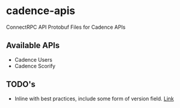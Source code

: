# cadence-apis
ConnectRPC API Protobuf Files for Cadence APIs

## Available APIs
- Cadence Users
- Cadence Scorify

## TODO's
- Inline with best practices, include some form of version field. [Link](https://protobuf.dev/programming-guides/api/#include-version-field)